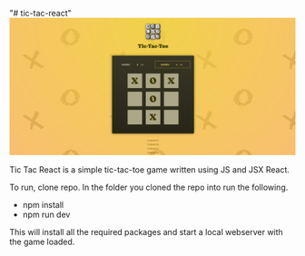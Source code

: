 "# tic-tac-react" 
![Tic tac toe screenshot](./public/Screenshot.png)

Tic Tac React is a simple tic-tac-toe game written using JS and JSX React.

To run, clone repo. In the folder you cloned the repo into run the following.

- npm install
- npm run dev



This will install all the required packages and start a local webserver with the game loaded. 
